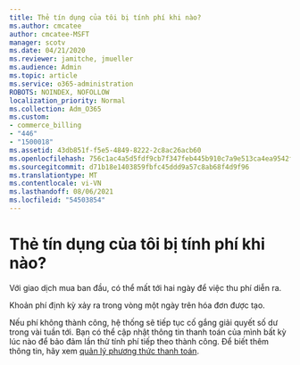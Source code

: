 ```yaml
---
title: Thẻ tín dụng của tôi bị tính phí khi nào?
ms.author: cmcatee
author: cmcatee-MSFT
manager: scotv
ms.date: 04/21/2020
ms.reviewer: jamitche, jmueller
ms.audience: Admin
ms.topic: article
ms.service: o365-administration
ROBOTS: NOINDEX, NOFOLLOW
localization_priority: Normal
ms.collection: Adm_O365
ms.custom:
- commerce_billing
- "446"
- "1500018"
ms.assetid: 43db851f-f5e5-4849-8222-2c8ac26acb60
ms.openlocfilehash: 756c1ac4a5d5fdf9cb7f347feb445b910c7a9e513ca4ea9542f5e1fbb08c954f
ms.sourcegitcommit: d71b18e1403859fbfc45ddd9a57c8ab68f4d9f96
ms.translationtype: MT
ms.contentlocale: vi-VN
ms.lasthandoff: 08/06/2021
ms.locfileid: "54503854"
---
```

# <a name="when-is-my-credit-card-charged"></a>Thẻ tín dụng của tôi bị tính phí khi nào?

Với giao dịch mua ban đầu, có thể mất tới hai ngày để việc thu phí diễn ra.
  
Khoản phí định kỳ xảy ra trong vòng một ngày trên hóa đơn được tạo.
  
Nếu phí không thành công, hệ thống sẽ tiếp tục cố gắng giải quyết số dư trong vài tuần tới. Bạn có thể cập nhật thông tin thanh toán của mình bất kỳ lúc nào để bảo đảm lần thử tính phí tiếp theo thành công. Để biết thêm thông tin, hãy xem [quản lý phương thức thanh toán](/microsoft-365/commerce/billing-and-payments/manage-payment-methods).